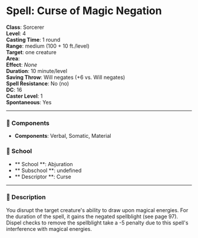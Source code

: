 
# Spell: Curse of Magic Negation
**Class**: Sorcerer  
**Level**: 4  
**Casting Time**: 1 round  
**Range**: medium (100 + 10 ft./level)  
**Target**: one creature  
**Area**:   
**Effect**: _None_  
**Duration**: 10 minute/level  
**Saving Throw**: Will negates (+6 vs. Will negates)  
**Spell Resistance**: No (no)  
**DC**: 16  
**Caster Level**: 1  
**Spontaneous**: Yes

---

### 🔮 Components
- **Components**: Verbal, Somatic, Material

### 🏫 School
- ** School **: Abjuration
- ** Subschool **: undefined
- ** Descriptor **: Curse
---

### 📜 Description
You disrupt the target creature's ability to draw upon magical energies. For the duration of the spell, it gains the negated spellblight (see page 97). Dispel checks to remove the spellblight take a -5 penalty due to this spell's interference with magical energies.
